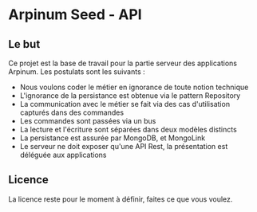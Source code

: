 # Arpinum Seed - API

## Le but 

Ce projet est la base de travail pour la partie serveur des applications Arpinum. 
Les postulats sont les suivants : 

* Nous voulons coder le métier en ignorance de toute notion technique
* L'ignorance de la persistance est obtenue via le pattern Repository
* La communication avec le métier se fait via des cas d'utilisation capturés dans des commandes
* Les commandes sont passées via un bus
* La lecture et l'écriture sont séparées dans deux modèles distincts
* La persistance est assurée par MongoDB, et MongoLink
* Le serveur ne doit exposer qu'une API Rest, la présentation est déléguée aux applications

## Licence

La licence reste pour le moment à définir, faites ce que vous voulez. 
 
 


